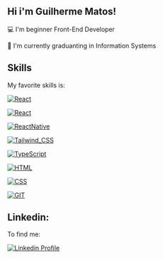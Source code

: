 ## Hi i'm Guilherme Matos!

💻 I'm beginner Front-End Developer

📝 I'm currently graduanting in Information Systems






## Skills

My favorite skills is:

[![React](https://img.shields.io/badge/React-20232A?style=for-the-badge&logo=react&logoColor=61DAFB)](https://reactjs.org/)

[![React](https://img.shields.io/badge/React_Router-CA4245?style=for-the-badge&logo=react-router&logoColor=white)](https://reactrouter.com/en/main)

[![ReactNative](https://img.shields.io/badge/React_Native-20232A?style=for-the-badge&logo=react&logoColor=61DAFB)](https://reactnative.dev/)

[![Tailwind_CSS](https://img.shields.io/badge/Tailwind_CSS-38B2AC?style=for-the-badge&logo=tailwind-css&logoColor=white)](https://tailwindcss.com/)

[![TypeScript](https://img.shields.io/badge/TypeScript-007ACC?style=for-the-badge&logo=typescript&logoColor=white)](https://www.typescriptlang.org/docs/)

[![HTML](	https://img.shields.io/badge/HTML5-E34F26?style=for-the-badge&logo=html5&logoColor=white)](#)

[![CSS](https://img.shields.io/badge/CSS3-1572B6?style=for-the-badge&logo=css3&logoColor=white)](#)

[![GIT](https://img.shields.io/badge/Git-E34F26?style=for-the-badge&logo=git&logoColor=white)](https://git-scm.com/doc)

## Linkedin:
To find me:

[![Linkedin Profile](https://img.shields.io/badge/LinkedIn-0077B5?style=for-the-badge&logo=linkedin&logoColor=white)](https://www.linkedin.com/in/guilherme-matos-990a19179/)

